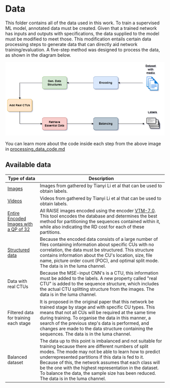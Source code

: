 # Data

This folder contains all of the data used in this work. To train a supervised ML model, annotated data must be created. Given that a trained network has inputs and outputs with specifications, the data supplied to the model must be modified to meet those. This modification entails certain data processing steps to generate data that can directly aid network training/evaluation. A five-step method was designed to process the data, as shown in the diagram below. 

![labels_gen](../imgs/labels_gen_method.png)

You can learn more about the code inside each step from the above image in [processing_data_code.md](processing_data_code.md)

## Available data

| Type of data |Description| 
|--------------|-----------|
| [Images](https://uapt33090-my.sharepoint.com/:f:/g/personal/raulviana_ua_pt/ErGMPFUtH7BMkdNu3KiTz1sBcqiW78JDAcoymWU5HKgbug?e=fKNfdy) | Images from gathered by Tianyi Li et al that can be used to obtain labels.  |
| [Videos](https://uapt33090-my.sharepoint.com/:f:/g/personal/raulviana_ua_pt/EmmY3sQqrcBGuPyIoWncQdkB8DpEqZAqCsO0kIR8_9nuEw?e=vnve6T) | Videos from gathered by Tianyi Li et al that can be used to obtain labels. |
| [Entire Encoded Images with a QP of 32](https://uapt33090-my.sharepoint.com/:f:/g/personal/raulviana_ua_pt/Eo0u_LRfxlNDqdK2Q4rPXfkBI_FQzUMW2DiJpkfpTy9kZQ?e=DYmam3) | All RAISE images encoded using the encoder [VTM-7.0](https://github.com/tianyili2017/CPIV/blob/master/VTM-7.0_Data.zip). This tool encodes the database and determines the best method for partitioning the sequences contained within it, while also indicating the RD cost for each of these partitions. |
| [Structured data](https://uapt33090-my.sharepoint.com/:f:/g/personal/raulviana_ua_pt/EpF90NJ8QNdGhpc5rjJfQygBrQ9GD8D77gDAXiib4mDZiw?e=LNXU2L)| Because the encoded data consists of a large number of files containing information about specific CUs with no correlation, the data must be structured. This structure contains information about the CU's location, size, file name, picture order count (POC), and optimal split mode. The data is in the luma channel. |
| Data with real CTUs | Because the MSE-input CNN's is a CTU, this information must be added to the labels. A new property called "real CTU" is added to the sequence structure, which includes the actual CTU splitting structure from the images. The data is in the luma channel. |
| Filtered data for training each stage | It is proposed in the original paper that this network be trained stage by stage and with specific CU types. This means that not all CUs will be required at the same time during training. To organise the data in this manner, a search of the previous step's data is performed, and changes are made to the data structure containing the sequences. The data is in the luma channel.|
| Balanced dataset | The data up to this point is imbalanced and not suitable for training because there are different numbers of split modes. The mode may not be able to learn how to predict underrepresented partitions if this data is fed to it. Because of this, the network assumes that each class will be the one with the highest representation in the dataset. To balance the data, the sample size has been reduced. The data is in the luma channel.|
